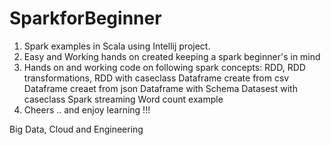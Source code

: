 # SparkforBeginner
1. Spark examples in Scala using Intellij project. 
2. Easy and Working hands on created keeping a spark beginner's in mind
3. Hands on and working code on following spark concepts:
    RDD, 
    RDD transformations, RDD with caseclass
    Dataframe create from csv
    Dataframe creaet from json
    Dataframe with Schema
    Datasest with caseclass 
    Spark streaming Word count example
4. Cheers .. and enjoy learning !!!


Big Data, Cloud and Engineering
